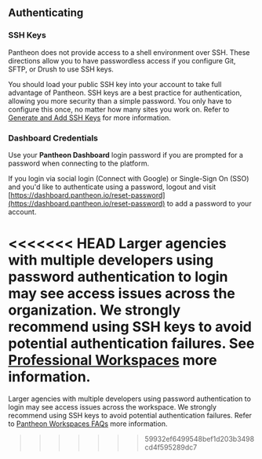 ## Authenticating

### SSH Keys

Pantheon does not provide access to a shell environment over SSH. These directions allow you to have passwordless access if you configure Git, SFTP, or Drush to use SSH keys.

You should load your public SSH key into your account to take full advantage of Pantheon. SSH keys are a best practice for authentication, allowing you more security than a simple password. You only have to configure this once, no matter how many sites you work on. Refer to [Generate and Add SSH Keys](/ssh-keys) for more information.

### Dashboard Credentials

Use your **Pantheon Dashboard** login password if you are prompted for a password when connecting to the platform.

<Alert title="Note" type="info">

If you login via social login (Connect with Google) or Single-Sign On (SSO) and you'd like to authenticate using a password, logout and visit [https://dashboard.pantheon.io/reset-password](https://dashboard.pantheon.io/reset-password) to add a password to your account.

</Alert>

<<<<<<< HEAD
Larger agencies with multiple developers using password authentication to login may see access issues across the organization. We strongly recommend using SSH keys to avoid potential authentication failures. See [Professional Workspaces](/guides/account-mgmt/workspace-sites-teams/workspaces) more information.
=======
Larger agencies with multiple developers using password authentication to login may see access issues across the workspace. We strongly recommend using SSH keys to avoid potential authentication failures. Refer to [Pantheon Workspaces FAQs](/organization-faq#why-do-login-attempts-fail-for-all-users-across-my-organization-simultaneously?) more information.
>>>>>>> 59932ef6499548bef1d203b3498cd4f595289dc7
